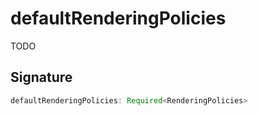 
# defaultRenderingPolicies

TODO

## Signature

```typescript
defaultRenderingPolicies: Required<RenderingPolicies>
```
